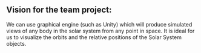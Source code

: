 ## Vision for the team project:

We can use graphical engine (such as Unity) which will produce simulated views of any body in the solar system from any point in space. It is ideal for us to visualize the orbits and the relative positions of the Solar System objects.
